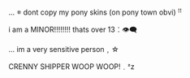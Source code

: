   ...  𖥻 dont copy my pony skins (on pony town obvi) ꜝꜝ

 i am a MINOR!!!!!!!! thats over 13︰👁️‍🗨️ 
     
...   im a very sensitive person﹐☆

CRENNY SHIPPER WOOP WOOP!﹒ᶻz 
